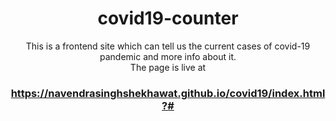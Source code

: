 <h1 align="center"> covid19-counter</h1>
<p align="center">This is a frontend site which can tell us the current cases of covid-19 pandemic and more info about it.<br>The page is live at</p>
<h3 align="center" ><a href="https://navendrasinghshekhawat.github.io/covid19/index.html?#" target="_blank">https://navendrasinghshekhawat.github.io/covid19/index.html?#</a></h3>

